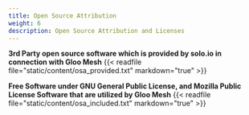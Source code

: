 ```yaml
---
title: Open Source Attribution
weight: 6
description: Open Source Attribution and Licenses
---
```

**3rd Party open source software which is provided by solo.io in connection with Gloo Mesh**
{{< readfile file="static/content/osa_provided.txt" markdown="true" >}}

**Free Software under GNU General Public License, and Mozilla Public License Software that are utilized by Gloo Mesh**
{{< readfile file="static/content/osa_included.txt" markdown="true" >}}
